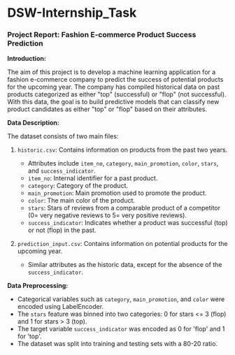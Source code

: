 # DSW-Internship_Task

### Project Report: Fashion E-commerce Product Success Prediction

**Introduction:**

The aim of this project is to develop a machine learning application for a fashion e-commerce company to predict the success of potential products for the upcoming year. The company has compiled historical data on past products categorized as either "top" (successful) or "flop" (not successful). With this data, the goal is to build predictive models that can classify new product candidates as either "top" or "flop" based on their attributes.

**Data Description:**

The dataset consists of two main files:

1. `historic.csv`: Contains information on products from the past two years.
   - Attributes include `item_no`, `category`, `main_promotion`, `color`, `stars`, and `success_indicator`.
   - `item_no`: Internal identifier for a past product.
   - `category`: Category of the product.
   - `main_promotion`: Main promotion used to promote the product.
   - `color`: The main color of the product.
   - `stars`: Stars of reviews from a comparable product of a competitor (0= very negative reviews to 5= very positive reviews).
   - `success_indicator`: Indicates whether a product was successful (top) or not (flop) in the past.

2. `prediction_input.csv`: Contains information on potential products for the upcoming year.
   - Similar attributes as the historic data, except for the absence of the `success_indicator`.

**Data Preprocessing:**

- Categorical variables such as `category`, `main_promotion`, and `color` were encoded using LabelEncoder.
- The `stars` feature was binned into two categories: 0 for stars <= 3 (flop) and 1 for stars > 3 (top).
- The target variable `success_indicator` was encoded as 0 for 'flop' and 1 for 'top'.
- The dataset was split into training and testing sets with a 80-20 ratio.


